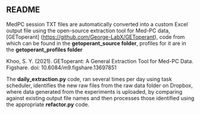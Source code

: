 ## README

MedPC session TXT files are automatically converted into a custom Excel output file using the open-source extraction tool for Med-PC data, [GEToperant] (https://github.com/George-LabX/GEToperant), code from which can be found in the **getoperant_source folder**, profiles for it are in the **getoperant_profiles folder**

Khoo, S. Y. (2021). GEToperant: A General Extraction Tool for Med-PC Data. Figshare. doi: 10.6084/m9.figshare.13697851

The **daily_extraction.py** code, ran several times per day using task scheduler, identifies the new raw files from the raw data folder on Dropbox, where data generated from the experiments is uploaded, by comparing against existing output file names and then processes those identified using the appropriate **refactor.py** code.

